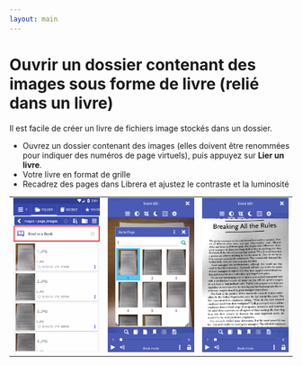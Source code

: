 ```yaml
---
layout: main
---
```


# Ouvrir un dossier contenant des images sous forme de livre (relié dans un livre)
Il est facile de créer un livre de fichiers image stockés dans un dossier.

* Ouvrez un dossier contenant des images (elles doivent être renommées pour indiquer des numéros de page virtuels), puis appuyez sur **Lier un livre**.
* Votre livre en format de grille
* Recadrez des pages dans Librera et ajustez le contraste et la luminosité

||||
|-|-|-|
|![](1.png)|![](2.png)|![](3.png)|

